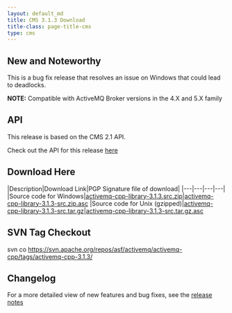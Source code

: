 ```yaml
---
layout: default_md
title: CMS 3.1.3 Download
title-class: page-title-cms
type: cms
---
```


New and Noteworthy
------------------

This is a bug fix release that resolves an issue on Windows that could lead to deadlocks.

**NOTE:** Compatible with ActiveMQ Broker versions in the 4.X and 5.X family

API
---

This release is based on the CMS 2.1 API.

Check out the API for this release [here](../api_docs/activemqcpp-3.0)

Download Here
-------------

|Description|Download Link|PGP Signature file of download|
|---|---|---|---|
|Source code for Windows|[activemq-cpp-library-3.1.3.src.zip](http://archive.apache.org/dist/activemq/activemq-cpp/source/activemq-cpp-library-3.1.3-src.zip)|[activemq-cpp-library-3.1.3-src.zip.asc](http://archive.apache.org/dist/activemq/activemq-cpp/source/activemq-cpp-library-3.1.3-src.zip.asc)
|Source code for Unix (gzipped)|[activemq-cpp-library-3.1.3-src.tar.gz](http://archive.apache.org/dist/activemq/activemq-cpp/source/activemq-cpp-library-3.1.3-src.tar.gz)|[activemq-cpp-library-3.1.3-src.tar.gz.asc](http://archive.apache.org/dist/activemq/activemq-cpp/source/activemq-cpp-library-3.1.3-src.tar.gz.asc)

SVN Tag Checkout
----------------

svn co https://svn.apache.org/repos/asf/activemq/activemq-cpp/tags/activemq-cpp-3.1.3/

Changelog
---------

For a more detailed view of new features and bug fixes, see the [release notes](https://issues.apache.org/jira/secure/ReleaseNote.jspa?projectId=12311207&version=12315662)

